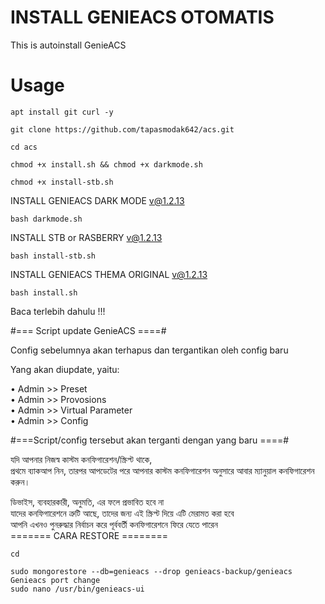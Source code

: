 # INSTALL GENIEACS OTOMATIS
This is autoinstall GenieACS 

# Usage
```
apt install git curl -y
```
```
git clone https://github.com/tapasmodak642/acs.git
```
```
cd acs
```
```
chmod +x install.sh && chmod +x darkmode.sh
```
```
chmod +x install-stb.sh
```
INSTALL GENIEACS DARK MODE v@1.2.13
```
bash darkmode.sh
```
INSTALL STB or RASBERRY v@1.2.13
```
bash install-stb.sh
```
INSTALL GENIEACS THEMA ORIGINAL v@1.2.13
```
bash install.sh
```

Baca terlebih dahulu !!!

#=== Script update GenieACS ====#

Config sebelumnya akan terhapus dan tergantikan oleh config baru

Yang akan diupdate, yaitu:

   • Admin >> Preset <br>
   • Admin >> Provosions <br>
   • Admin >> Virtual Parameter<br>
   • Admin >> Config<br>
   
#===Script/config tersebut akan terganti dengan yang baru ====#

যদি আপনার নিজস্ব কাস্টম কনফিগারেশন/স্ক্রিপ্ট থাকে,<br>
প্রথমে ব্যাকআপ নিন, তারপর আপডেটের পরে আপনার কাস্টম কনফিগারেশন অনুসারে আবার ম্যানুয়াল কনফিগারেশন করুন।<br>

ডিভাইস, ব্যবহারকারী, অনুমতি, এর ফলে প্রভাবিত হবে না<br>
যাদের কনফিগারেশনে ত্রুটি আছে, তাদের জন্য এই স্ক্রিপ্ট দিয়ে এটি মেরামত করা হবে<br>
আপনি এখনও পুনরুদ্ধার নির্বাচন করে পূর্ববর্তী কনফিগারেশনে ফিরে যেতে পারেন<br>
======= CARA RESTORE ========<br>
```
cd
```
```
sudo mongorestore --db=genieacs --drop genieacs-backup/genieacs
Genieacs port change
sudo nano /usr/bin/genieacs-ui
